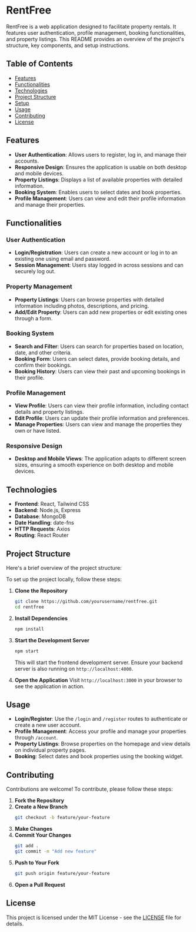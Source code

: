 # RentFree

RentFree is a web application designed to facilitate property rentals. It features user authentication, profile management, booking functionalities, and property listings. This README provides an overview of the project's structure, key components, and setup instructions.

## Table of Contents
- [Features](#features)
- [Functionalities](#functionalities)
- [Technologies](#technologies)
- [Project Structure](#project-structure)
- [Setup](#setup)
- [Usage](#usage)
- [Contributing](#contributing)
- [License](#license)

## Features
- **User Authentication**: Allows users to register, log in, and manage their accounts.
- **Responsive Design**: Ensures the application is usable on both desktop and mobile devices.
- **Property Listings**: Displays a list of available properties with detailed information.
- **Booking System**: Enables users to select dates and book properties.
- **Profile Management**: Users can view and edit their profile information and manage their properties.

## Functionalities

### User Authentication
- **Login/Registration**: Users can create a new account or log in to an existing one using email and password.
- **Session Management**: Users stay logged in across sessions and can securely log out.

### Property Management
- **Property Listings**: Users can browse properties with detailed information including photos, descriptions, and pricing.
- **Add/Edit Property**: Users can add new properties or edit existing ones through a form.

### Booking System
- **Search and Filter**: Users can search for properties based on location, date, and other criteria.
- **Booking Form**: Users can select dates, provide booking details, and confirm their bookings.
- **Booking History**: Users can view their past and upcoming bookings in their profile.

### Profile Management
- **View Profile**: Users can view their profile information, including contact details and property listings.
- **Edit Profile**: Users can update their profile information and preferences.
- **Manage Properties**: Users can view and manage the properties they own or have listed.

### Responsive Design
- **Desktop and Mobile Views**: The application adapts to different screen sizes, ensuring a smooth experience on both desktop and mobile devices.

## Technologies
- **Frontend**: React, Tailwind CSS
- **Backend**: Node.js, Express
- **Database**: MongoDB
- **Date Handling**: date-fns
- **HTTP Requests**: Axios
- **Routing**: React Router

## Project Structure

Here's a brief overview of the project structure:

To set up the project locally, follow these steps:

1. **Clone the Repository**
    ```bash
    git clone https://github.com/yourusername/rentfree.git
    cd rentfree
    ```

2. **Install Dependencies**
    ```bash
    npm install
    ```

3. **Start the Development Server**
    ```bash
    npm start
    ```

    This will start the frontend development server. Ensure your backend server is also running on `http://localhost:4000`.

4. **Open the Application**
    Visit `http://localhost:3000` in your browser to see the application in action.

## Usage

- **Login/Register**: Use the `/login` and `/register` routes to authenticate or create a new user account.
- **Profile Management**: Access your profile and manage your properties through `/account`.
- **Property Listings**: Browse properties on the homepage and view details on individual property pages.
- **Booking**: Select dates and book properties using the booking widget.

## Contributing

Contributions are welcome! To contribute, please follow these steps:

1. **Fork the Repository**
2. **Create a New Branch**
    ```bash
    git checkout -b feature/your-feature
    ```
3. **Make Changes**
4. **Commit Your Changes**
    ```bash
    git add .
    git commit -m "Add new feature"
    ```
5. **Push to Your Fork**
    ```bash
    git push origin feature/your-feature
    ```
6. **Open a Pull Request**

## License

This project is licensed under the MIT License - see the [LICENSE](LICENSE) file for details.

